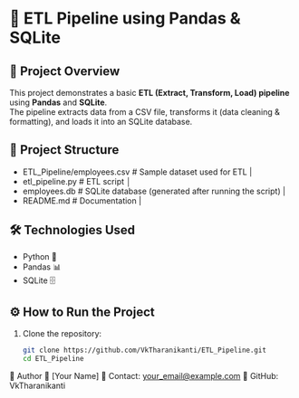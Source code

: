 # 🚀 ETL Pipeline using Pandas & SQLite

## 📌 Project Overview
This project demonstrates a basic **ETL (Extract, Transform, Load) pipeline** using **Pandas** and **SQLite**.  
The pipeline extracts data from a CSV file, transforms it (data cleaning & formatting), and loads it into an SQLite database.

## 📂 Project Structure

  - ETL_Pipeline/employees.csv # Sample dataset used for ETL | 
  - etl_pipeline.py # ETL script │ 
  - employees.db # SQLite database (generated after running the script) |
  - README.md # Documentation |

## 🛠️ Technologies Used
- Python 🐍
- Pandas 📊
- SQLite 🗄️

## ⚙️ How to Run the Project
1. Clone the repository:
   ```bash
   git clone https://github.com/VkTharanikanti/ETL_Pipeline.git
   cd ETL_Pipeline


📜 Author
👤 [Your Name]
📧 Contact: your_email@example.com
🔗 GitHub: VkTharanikanti